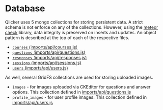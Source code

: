 # Database

Qlicker uses 5 mongo collections for storing persistent data. A strict schema is not enforce on any of the collections. However, using the [meteor check](https://docs.meteor.com/api/check.html) library, data integrity is preserved on inserts and updates. An object pattern is described at the top of each of the respective files.

 - [`courses` (imports/api/courses.js)](../imports/api/courses.js)
 - [`questions` (imports/api/questions.js)](../imports/api/questions.js)
 - [`responses` (imports/api/responses.js)](../imports/api/responses.js)
 - [`sessions` (imports/api/sessions.js)](../imports/api/sessions.js)
 - [`users` (imports/api/users.js)](../imports/api/users.js)

As well, several GridFS collections are used for storing uploaded images.

 - `images` - for images uploaded via CKEditor for questions and answer options. This collection defined in [imports/api/questions.js](../imports/api/questions.js)
 - `profile_images` - for user profile images. This collection defined in [imports/api/users.js](../imports/api/users.js)

